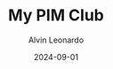 ---
title: My PIM Club
slug: mypimclub
lang: en
description: Loyalty app for Palembang Indah Mall customers.
author: Alvin Leonardo
date: 2024-09-01
status: active
categories:
  - mobile
tags:
  - flutter
  - dart
---